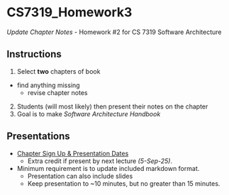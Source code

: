 # CS7319_Homework3
_Update Chapter Notes_ - Homework #2 for CS 7319 Software Architecture

## Instructions
1. Select **two** chapters of book
- find anything missing
    - revise chapter notes
2. Students (will most likely) then present their notes on the chapter
3. Goal is to make *Software Architecture Handbook*

## Presentations
- [Chapter Sign Up & Presentation Dates](https://docs.google.com/spreadsheets/d/1_Cxt6ERCeQXtfZDs07CcmkgycKm0zqoH0huKb_0hBBc/edit?usp=sharing)  
    - Extra credit if present by next lecture _(5-Sep-25)_.
- Minimum requirement is to update included markdown format.
    - Presentation can also include slides
    - Keep presentation to ~10 minutes, but no greater than 15 minutes.